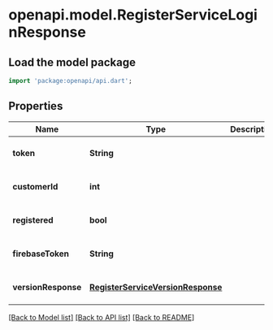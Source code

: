 # openapi.model.RegisterServiceLoginResponse

## Load the model package
```dart
import 'package:openapi/api.dart';
```

## Properties
Name | Type | Description | Notes
------------ | ------------- | ------------- | -------------
**token** | **String** |  | [optional] [default to null]
**customerId** | **int** |  | [optional] [default to null]
**registered** | **bool** |  | [optional] [default to null]
**firebaseToken** | **String** |  | [optional] [default to null]
**versionResponse** | [**RegisterServiceVersionResponse**](RegisterServiceVersionResponse.md) |  | [optional] [default to null]

[[Back to Model list]](../README.md#documentation-for-models) [[Back to API list]](../README.md#documentation-for-api-endpoints) [[Back to README]](../README.md)


